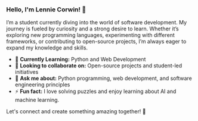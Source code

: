 ### Hello, I'm Lennie Corwin! 👋

I’m a student currently diving into the world of software development. My journey is fueled by curiosity and a strong desire to learn. Whether it’s exploring new programming languages, experimenting with different frameworks, or contributing to open-source projects, I’m always eager to expand my knowledge and skills.

- 🌱 **Currently Learning:** Python and Web Development
- 👯 **Looking to collaborate on:** Open-source projects and student-led initiatives
- 💬 **Ask me about:** Python programming, web development, and software engineering principles
- ⚡ **Fun fact:** I love solving puzzles and enjoy learning about AI and machine learning.

Let's connect and create something amazing together! 🚀
